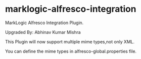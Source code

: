 marklogic-alfresco-integration
==============================

MarkLogic Alfresco Integration Plugin.

Upgraded By: Abhinav Kumar Mishra

This Plugin will now support multiple mime types,not only XML.

You can define the mime types in alfresco-global.properties file.
